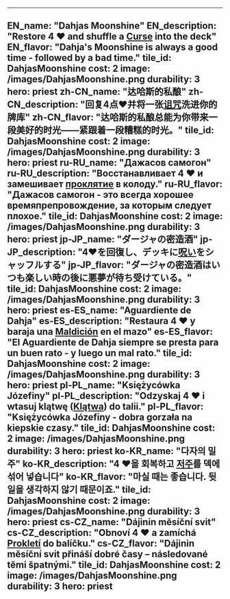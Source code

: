 ---

EN_name: "Dahjas Moonshine"
EN_description: "Restore 4 ❤️ and shuffle a <u>Curse</u> into the deck"
EN_flavor: "Dahja's Moonshine is always a good time - followed by a bad time."
tile_id: DahjasMoonshine
cost: 2
image: /images/DahjasMoonshine.png
durability: 3
hero: priest
zh-CN_name: "达哈斯的私酿"
zh-CN_description: "回复4点❤️并将一张<u>诅咒</u>洗进你的牌库"
zh-CN_flavor: "达哈斯的私酿总能为你带来一段美好的时光——紧跟着一段糟糕的时光。"
tile_id: DahjasMoonshine
cost: 2
image: /images/DahjasMoonshine.png
durability: 3
hero: priest
ru-RU_name: "Дажасов самогон"
ru-RU_description: "Восстанавливает 4 ❤️ и замешивает <u>проклятие</u> в колоду."
ru-RU_flavor: "Дажасов самогон - это всегда хорошее времяпрепровождение, за которым следует плохое."
tile_id: DahjasMoonshine
cost: 2
image: /images/DahjasMoonshine.png
durability: 3
hero: priest
jp-JP_name: "ダージャの密造酒"
jp-JP_description: "4❤️を回復し、デッキに<u>呪い</u>をシャッフルする"
jp-JP_flavor: "ダージャの密造酒はいつも楽しい時の後に悪夢が待ち受けている。"
tile_id: DahjasMoonshine
cost: 2
image: /images/DahjasMoonshine.png
durability: 3
hero: priest
es-ES_name: "Aguardiente de Dahja"
es-ES_description: "Restaura 4 ❤️ y baraja una <u>Maldición</u> en el mazo"
es-ES_flavor: "El Aguardiente de Dahja siempre se presta para un buen rato - y luego un mal rato."
tile_id: DahjasMoonshine
cost: 2
image: /images/DahjasMoonshine.png
durability: 3
hero: priest
pl-PL_name: "Księżycówka Józefiny"
pl-PL_description: "Odzyskaj 4 ❤️ i wtasuj klątwę (<u>Klątwa</u>) do talii."
pl-PL_flavor: "Księżycówka Józefiny - dobra gorzała na kiepskie czasy."
tile_id: DahjasMoonshine
cost: 2
image: /images/DahjasMoonshine.png
durability: 3
hero: priest
ko-KR_name: "다자의 밀주"
ko-KR_description: "4 ❤️을 회복하고 <u>저주</u>를 덱에 섞어 넣습니다"
ko-KR_flavor: "마실 때는 좋습니다. 뒷일을 생각하지 않기 때문이죠."
tile_id: DahjasMoonshine
cost: 2
image: /images/DahjasMoonshine.png
durability: 3
hero: priest
cs-CZ_name: "Dájinin měsíční svit"
cs-CZ_description: "Obnoví 4 ❤️ a zamíchá <u>Prokletí</u> do balíčku."
cs-CZ_flavor: "Dájinin měsíční svit přináší dobré časy – následované těmi špatnými."
tile_id: DahjasMoonshine
cost: 2
image: /images/DahjasMoonshine.png
durability: 3
hero: priest
---